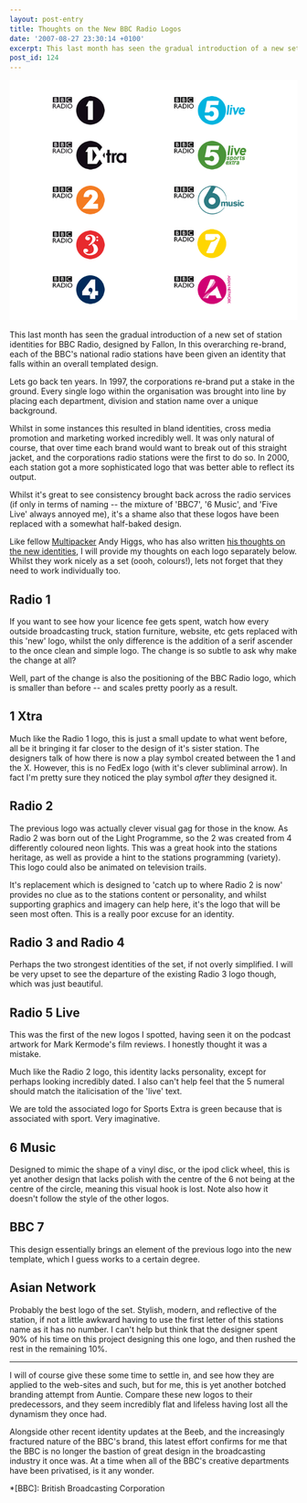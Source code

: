 ```yaml
---
layout: post-entry
title: Thoughts on the New BBC Radio Logos
date: '2007-08-27 23:30:14 +0100'
excerpt: This last month has seen the gradual introduction of a new set of station identities for BBC Radio, designed by Fallon.
post_id: 124
---
```

![The new logos](/assets/images/2007/08/bbc_radio_logos.jpg)

This last month has seen the gradual introduction of a new set of station identities for BBC Radio, designed by Fallon, In this overarching re-brand, each of the BBC's national radio stations have been given an identity that falls within an overall templated design.

Lets go back ten years. In 1997, the corporations re-brand put a stake in the ground. Every single logo within the organisation was brought into line by placing each department, division and station name over a unique background.

Whilst in some instances this resulted in bland identities, cross media promotion and marketing worked incredibly well. It was only natural of course, that over time each brand would want to break out of this straight jacket, and the corporations radio stations were the first to do so.  In 2000, each station got a more sophisticated logo that was better able to reflect its output.

Whilst it's great to see consistency brought back across the radio services (if only in terms of naming -- the mixture of 'BBC7', '6 Music', and 'Five Live' always annoyed me), it's a shame also that these logos have been replaced with a somewhat half-baked design.

Like fellow [Multipacker][1] Andy Higgs, who has also written [his thoughts on the new identities][2], I will provide my thoughts on each logo separately below. Whilst they work nicely as a set (oooh, colours!), lets not forget that they need to work individually too.

<!--more-->

## Radio 1
If you want to see how your licence fee gets spent, watch how every outside broadcasting truck, station furniture, website, etc gets replaced with this 'new' logo, whilst the only difference is the addition of a serif ascender to the once clean and simple logo. The change is so subtle to ask why make the change at all?

Well, part of the change is also the positioning of the BBC Radio logo, which is smaller than before -- and scales pretty poorly as a result.

## 1 Xtra
Much like the Radio 1 logo, this is just a small update to what went before, all be it bringing it far closer to the design of it's sister station. The designers talk of how there is now a play symbol created between the 1 and the X. However, this is no FedEx logo (with it's clever subliminal arrow). In fact I'm pretty sure they noticed the play symbol *after* they designed it.

## Radio 2
The previous logo was actually clever visual gag for those in the know. As Radio 2 was born out of the Light Programme, so the 2 was created from 4 differently coloured neon lights. This was a great hook into the stations heritage, as well as provide a hint to the stations programming (variety). This logo could also be animated on television trails.

It's replacement which is designed to 'catch up to where Radio 2 is now' provides no clue as to the stations content or personality, and whilst supporting graphics and imagery can help here, it's the logo that will be seen most often. This is a really poor excuse for an identity.

## Radio 3 and Radio 4
Perhaps the two strongest identities of the set, if not overly simplified. I will be very upset to see the departure of the existing Radio 3 logo though, which was just beautiful.

## Radio 5 Live
This was the first of the new logos I spotted, having seen it on the podcast artwork for Mark Kermode's film reviews. I honestly thought it was a mistake.

Much like the Radio 2 logo, this identity lacks personality, except for perhaps looking incredibly dated. I also can't help feel that the 5 numeral should match the italicisation of the 'live' text.

We are told the associated logo for Sports Extra is green because that is associated with sport. Very imaginative.

## 6 Music
Designed to mimic the shape of a vinyl disc, or the ipod click wheel, this is yet another design that lacks polish with the centre of the 6 not being at the centre of the circle, meaning this visual hook is lost. Note also how it doesn't follow the style of the other logos.

## BBC 7
This design essentially brings an element of the previous logo into the new template, which I guess works to a certain degree.

## Asian Network
Probably the best logo of the set. Stylish, modern, and reflective of the station, if not a little awkward having to use the first letter of this stations name as it has no number. I can't help but think that the designer spent 90% of his time on this project designing this one logo, and then rushed the rest in the remaining 10%.

* * *

I will of course give these some time to settle in, and see how they are applied to the web-sites and such, but for me, this is yet another botched branding attempt from Auntie. Compare these new logos to their predecessors, and they seem incredibly flat and lifeless having lost all the dynamism they once had.

Alongside other recent identity updates at the Beeb, and the increasingly fractured nature of the BBC's brand, this latest effort confirms for me that the BBC is no longer the bastion of great design in the broadcasting industry it once was. At a time when all of the BBC's creative departments have been privatised, is it any wonder.

[1]: http://www.multipack.co.uk/
[2]: http://andyhiggs.co.uk/blog/2007/08/18/the-new-bbc-radio-logos

*[BBC]: British Broadcasting Corporation